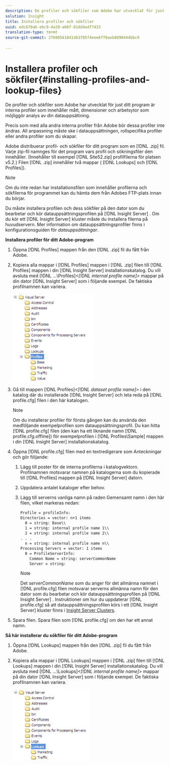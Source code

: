 ```yaml
---
description: De profiler och sökfiler som Adobe har utvecklat för just ditt program är interna profiler som innehåller mått, dimensioner och arbetsytor som möjliggör analys av din datauppsättning.
solution: Insight
title: Installera profiler och sökfiler
uuid: edc670a6-ebc9-4a20-a66f-81dd4adf7433
translation-type: tm+mt
source-git-commit: 27600561841db3705f4eee6ff0aeb8890444bbc9

---
```



# Installera profiler och sökfiler{#installing-profiles-and-lookup-files}

De profiler och sökfiler som Adobe har utvecklat för just ditt program är interna profiler som innehåller mått, dimensioner och arbetsytor som möjliggör analys av din datauppsättning.

Precis som med alla andra interna profiler från Adobe bör dessa profiler inte ändras. All anpassning måste ske i datauppsättningen, rollspecifika profiler eller andra profiler som du skapar.

Adobe distribuerar profil- och sökfiler för ditt program som en [!DNL .zip] fil. Varje zip-fil namnges för det program vars profil och sökningsfiler den innehåller. (Innehåller till exempel [!DNL Site52.zip] profilfilerna för platsen v5.2.) Filen [!DNL .zip] innehåller två mappar ( [!DNL Lookups] och [!DNL Profiles]).

>[!NOTE]
>
>Om du inte redan har installationsfilen som innehåller profilerna och sökfilerna för programmet kan du hämta dem från Adobes FTP-plats innan du börjar.

Du måste installera profilen och dess sökfiler på den dator som du bearbetar och kör datauppsättningsprofilen på [!DNL Insight Server] . Om du kör ett [!DNL Insight Server] kluster måste du installera filerna på huvudservern. Mer information om datauppsättningsprofiler finns i konfigurationsguiden för *datauppsättningar*.

**Installera profiler för ditt Adobe-program**

1. Öppna [!DNL Profiles] mappen från den [!DNL .zip] fil du fått från Adobe.

1. Kopiera alla mappar i [!DNL Profiles] mappen i [!DNL .zip] filen till [!DNL Profiles] mappen i din [!DNL Insight Server] installationskatalog. Du vill avsluta med [!DNL ...\Profiles\]*&lt;[!DNL internal profile name]>* mappar på din dator [!DNL Insight Server] som i följande exempel. De faktiska profilnamnen kan variera.

   ![](assets/win_installprofiles.png)

1. Gå till mappen [!DNL Profiles\]*&lt;[!DNL dataset profile name]>* i den katalog där du installerade [!DNL Insight Server] och leta reda på [!DNL profile.cfg] filen i den här katalogen.

   >[!NOTE]
   >
   >Om du installerar profiler för första gången kan du använda den medföljande exempelprofilen som datauppsättningsprofil. Du kan hitta [!DNL profile.cfg] filen (den kan ha ett liknande namn [!DNL profile.cfg.offline]) för exempelprofilen i [!DNL Profiles\Sample] mappen i din [!DNL Insight Server] installationskatalog.

1. Öppna [!DNL profile.cfg] filen med en textredigerare som Anteckningar och gör följande:

   1. Lägg till poster för de interna profilerna i katalogvektorn. Profilnamnen motsvarar namnen på katalogerna som du kopierade till [!DNL Profiles] mappen på [!DNL Insight Server] datorn.

   1. Uppdatera antalet kataloger efter behov.
   1. Lägg till serverns vanliga namn på raden Gemensamt namn i den här filen, vilket markeras nedan:

      ```
      Profile = profileInfo: 
      Directories = vector: n+1 items
        0 = string: Base\\
        1 = string: internal profile name 1\\
        2 = string: internal profile name 2\\
      . . .
        n = string: internal profile name n\\
      Processing Servers = vector: 1 items
        0 = ProfileServerInfo: 
          Common Name = string: serverCommonName
          Server = string: 
      ```

      >[!NOTE]
      >
      >Det *serverCommonName* som du anger för det allmänna namnet i [!DNL profile.cfg] filen motsvarar serverns allmänna namn för den dator som du bearbetar och kör datauppsättningsprofilen på [!DNL Insight Server] . Instruktioner om hur du uppdaterar [!DNL profile.cfg] så att datauppsättningsprofilen körs i ett [!DNL Insight Server] kluster finns i [Insight Server Clusters](../../../../home/c-inst-svr/c-install-ins-svr/c-ins-svr-clstrs/c-abt-ins-svr-clsters.md).

1. Spara filen. Spara filen som [!DNL profile.cfg] om den har ett annat namn.

**Så här installerar du sökfiler för ditt Adobe-program**

1. Öppna [!DNL Lookups] mappen från den [!DNL .zip] fil du fått från Adobe.

1. Kopiera alla mappar i [!DNL Lookups] mappen i [!DNL .zip] filen till [!DNL Lookups] mappen i din [!DNL Insight Server] installationskatalog. Du vill avsluta med [!DNL ...\Lookups\]*&lt;[!DNL internal profile name]>* mappar på din dator [!DNL Insight Server] som i följande exempel. De faktiska profilnamnen kan variera.

   ![](assets/win_installLookups.png)

